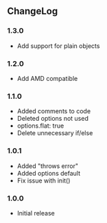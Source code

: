 ## ChangeLog

### 1.3.0
* Add support for plain objects

### 1.2.0

* Add AMD compatible

### 1.1.0

* Added comments to code
* Deleted options not used
* options.flat: true
* Delete unnecessary if/else 

### 1.0.1

* Added "throws error"
* Added options default
* Fix issue with init()

### 1.0.0

* Initial release